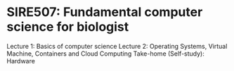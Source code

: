 # SIRE507: Fundamental computer science for biologist

Lecture 1: Basics of computer science
Lecture 2: Operating Systems, Virtual Machine, Containers and Cloud Computing
Take-home (Self-study): Hardware
